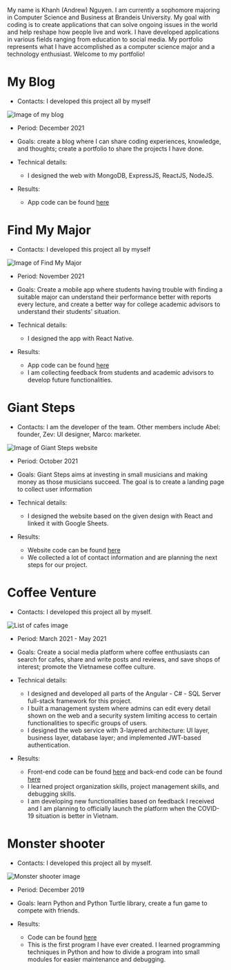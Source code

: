 My name is Khanh (Andrew) Nguyen. I am currently a sophomore majoring in Computer Science and Business at Brandeis University. My goal with coding is to create applications that can solve ongoing issues in the world and help reshape how people live and work. I have developed applications in various fields ranging from education to social media. My portfolio represents what I have accomplished as a computer science major and a technology enthusiast. Welcome to my portfolio!


# My Blog

- Contacts: I developed this project all by myself

![Image of my blog](https://user-images.githubusercontent.com/74166827/147382926-925c0a0a-a885-41c5-bfe9-dd9dd0ae9b52.png)


- Period: December 2021

- Goals: create a blog where I can share coding experiences, knowledge, and thoughts; create a portfolio to share the projects I have done.

- Technical details:
    - I designed the web with MongoDB, ExpressJS, ReactJS, NodeJS.

- Results: 
    - App code can be found [here](https://github.com/khanhnguyenvinh2002/blog)

# Find My Major

- Contacts: I developed this project all by myself

![Image of Find My Major](https://user-images.githubusercontent.com/74166827/147382232-d64ed050-030f-490d-9b10-34acd20e0d40.png)

- Period: November 2021

- Goals: Create a mobile app where students having trouble with finding a suitable major can understand their performance better with reports every lecture, and create a better way for college academic advisors to understand their students' situation.

- Technical details:
    - I designed the app with React Native.

- Results: 
    - App code can be found [here](https://github.com/khanhnguyenvinh2002/findMyMajor)
    - I am collecting feedback from students and academic advisors to develop future functionalities.

# Giant Steps

- Contacts: I am the developer of the team. Other members include Abel: founder, Zev: UI designer, Marco: marketer.

![Image of Giant Steps website](https://user-images.githubusercontent.com/74166827/147381865-fd8283aa-2c82-408c-ba5e-a309b45ff850.png)

- Period: October 2021

- Goals: Giant Steps aims at investing in small musicians and making money as those musicians succeed. The goal is to create a landing page to collect user information 

- Technical details:
    - I designed the website based on the given design with React and linked it with Google Sheets.

- Results: 
    - Website code can be found [here](https://github.com/khanhnguyenvinh2002/giant-steps-web)
    - We collected a lot of contact information and are planning the next steps for our project.

# Coffee Venture

- Contacts: I developed this project all by myself.

![List of cafes image](https://user-images.githubusercontent.com/74166827/144358801-127ead0c-ce0b-4e87-9bd2-98f5227d3bde.png)

- Period: March 2021 - May 2021

- Goals: Create a social media platform where coffee enthusiasts can search for cafes, share and write posts and reviews, and save shops of interest; promote the Vietnamese coffee culture.

- Technical details:
    - I designed and developed all parts of the Angular - C# - SQL Server full-stack framework for this project.
    - I built a management system where admins can edit every detail shown on the web and a security system limiting access to certain functionalities to specific groups of users.
    - I designed the web service with 3-layered architecture: UI layer, business layer, database layer; and implemented JWT-based authentication.

- Results: 
    - Front-end code can be found [here](https://github.com/khanhnguyenvinh2002/coffeeventure-fe) and back-end code can be found [here](https://github.com/khanhnguyenvinh2002/coffeeventure-be-mirror)
    - I learned project organization skills, project management skills, and debugging skills.
    - I am developing new functionalities based on feedback I received and I am planning to officially launch the platform when the COVID-19 situation is better in Vietnam.

# Monster shooter

- Contacts: I developed this project all by myself.

![Monster shooter image](https://user-images.githubusercontent.com/74166827/147379816-9be6d096-9d3a-4084-b443-0c6789dc22c8.png)

- Period: December 2019

- Goals: learn Python and Python Turtle library, create a fun game to compete with friends.

- Results:
    - Code can be found [here](https://github.com/khanhnguyenvinh2002/monster-shooter)
    - This is the first program I have ever created. I learned programming techniques in Python and how to divide a program into small modules for easier maintenance and debugging.